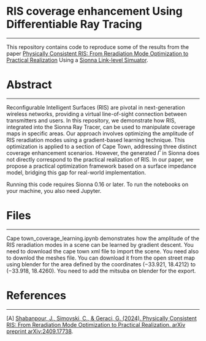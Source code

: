 # RIS coverage enhancement Using Differentiable Ray Tracing 
--------------------------------------------------------------------------------
This repository contains code to reproduce some of the results from the paper [Physically Consistent RIS: From Reradiation Mode Optimization to Practical Realization](<https://arxiv.org/abs/2409.17738>) Using a [Sionna Link-level Simuator](<https://nvlabs.github.io/sionna/>).

# Abstract
-------------------------------------------------------------------------------------
Reconfigurable Intelligent Surfaces (RIS) are pivotal in next-generation wireless networks, providing a virtual line-of-sight connection between transmitters and users. In this repository, we demonstrate how RIS, integrated into the Sionna Ray Tracer, can be used to manipulate coverage maps in specific areas.
Our approach involves optimizing the amplitude of RIS reradiation modes using a gradient-based learning technique. This optimization is applied to a section of Cape Town, addressing three distinct coverage enhancement scenarios.
However, the generated $\Gamma$ in Sionna does not directly correspond to the practical realization of RIS. In our paper, we propose a practical optimization framework based on a surface impedance model, bridging this gap for real-world implementation.

Running this code requires Sionna 0.16 or later. To run the notebooks on your machine, you also need Jupyter.

# Files
-------------------------------------------------------------------------------------
Cape town_coverage_learning.ipynb demonstrates how the amplitude of the RIS reradiation modes in a scene can be learned by gradient descent. You need to download the cape town xml file to import the scene. You need also to downlod the meshes file. You can download it from the open street map using blender for the area defined by the coordinates (−33.921, 18.4212) to (−33.918, 18.4260). You need to add the mitsuba on blender for the export.   

# References
-------------------------------------------------------------------------------------
[A] [Shabanpour, J., Simovski, C., & Geraci, G. (2024). Physically Consistent RIS: From Reradiation Mode Optimization to Practical Realization. arXiv preprint arXiv:2409.17738](<https://arxiv.org/abs/2409.17738>).



